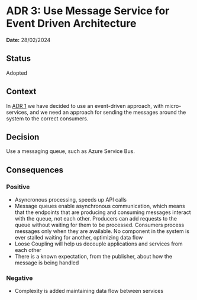 # ADR 3: Use Message Service for Event Driven Architecture
**Date:** 28/02/2024

## Status
Adopted

## Context
In [ADR 1](./1_Architecture.md) we have decided to use an event-driven approach, with micro-services, and we need an approach for sending the messages around the system to the correct consumers.

## Decision
Use a messaging queue, such as Azure Service Bus.

## Consequences
### Positive
- Asyncronous processing, speeds up API calls
- Message queues enable asynchronous communication, which means that the endpoints that are producing and consuming messages interact with the queue, not each other. Producers can add requests to the queue without waiting for them to be processed. Consumers process messages only when they are available. No component in the system is ever stalled waiting for another, optimizing data flow
- Loose Coupling will help us decouple applications and services from each other
- There is a known expectation, from the publisher, about how the message is being handled

### Negative
- Complexity is added maintaining data flow between services
